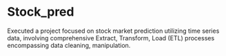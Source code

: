 # Stock_pred
Executed a project focused on stock market prediction utilizing time series data, involving comprehensive Extract, Transform, Load (ETL) processes encompassing data cleaning, manipulation.

